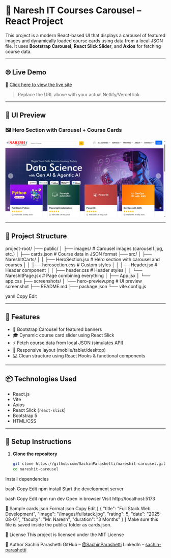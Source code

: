 # 🧠 Naresh IT Courses Carousel – React Project

This project is a modern React-based UI that displays a carousel of featured images and dynamically loaded course cards using data from a local JSON file. It uses **Bootstrap Carousel**, **React Slick Slider**, and **Axios** for fetching course data.

---

## 🌐 Live Demo

🔗 [Click here to view the live site](https://github.com/SachinParshetti/React-Card-Carousel/)

> Replace the URL above with your actual Netlify/Vercel link.

---

## 📸 UI Preview

### 🖼 Hero Section with Carousel + Course Cards

![Hero Section Preview](image.png)

---

## 📁 Project Structure

project-root/
├── public/
│ ├── images/ # Carousel images (carousel1.jpg, etc.)
│ ├── cards.json # Course data in JSON format
├── src/
│ ├── NareshItCarts/
│ │ ├── HeroSection.jsx # Hero section with carousel and courses
│ │ ├── herosection.css # Custom styles
│ │ ├── Header.jsx # Header component
│ │ ├── header.css # Header styles
│ │ └── NareshItPage.jsx # Page combining everything
│ ├── App.jsx
│ └── app.css
├── screenshots/
│ └── hero-preview.png # UI preview screenshot
├── README.md
├── package.json
└── vite.config.js

yaml
Copy
Edit

---

## 🚀 Features

- 🎠 Bootstrap Carousel for featured banners
- 🎓 Dynamic course card slider using React Slick
- ⚡ Fetch course data from local JSON (simulates API)
- 🧠 Responsive layout (mobile/tablet/desktop)
- 💻 Clean structure using React Hooks & functional components

---

## 📦 Technologies Used

- React.js
- Vite
- Axios
- React Slick (`react-slick`)
- Bootstrap 5
- HTML/CSS

---

## 🔧 Setup Instructions

1. **Clone the repository**
   ```bash
   git clone https://github.com/SachinParashetti/nareshit-carousel.git
   cd nareshit-carousel
Install dependencies

bash
Copy
Edit
npm install
Start the development server

bash
Copy
Edit
npm run dev
Open in browser
Visit http://localhost:5173

🧪 Sample cards.json Format
json
Copy
Edit
[
  {
    "title": "Full Stack Web Development",
    "image": "/images/fullstack.jpg",
    "rating": 5,
    "date": "2025-08-01",
    "faculty": "Mr. Naresh",
    "duration": "3 Months"
  }
]
Make sure this file is saved inside the public/ folder as cards.json.

📜 License
This project is licensed under the MIT License

🙌 Author
Sachin Parashetti
GitHub – [@SachinParashetti](https://github.com/SachinParshetti)
LinkedIn – [sachin-parashetti](https://www.linkedin.com/in/sachin-parashetti-99b255259?utm_source=share&utm_campaign=share_via&utm_content=profile&utm_medium=android_app)